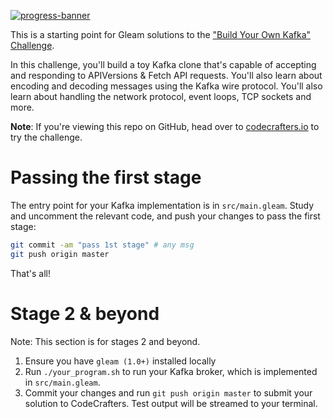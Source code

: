 [![progress-banner](https://backend.codecrafters.io/progress/kafka/f94ce8dc-fefb-4495-b16d-1d8096184e66)](https://app.codecrafters.io/users/codecrafters-bot?r=2qF)

This is a starting point for Gleam solutions to the
["Build Your Own Kafka" Challenge](https://codecrafters.io/challenges/kafka).

In this challenge, you'll build a toy Kafka clone that's capable of accepting
and responding to APIVersions & Fetch API requests. You'll also learn about
encoding and decoding messages using the Kafka wire protocol. You'll also learn
about handling the network protocol, event loops, TCP sockets and more.

**Note**: If you're viewing this repo on GitHub, head over to
[codecrafters.io](https://codecrafters.io) to try the challenge.

# Passing the first stage

The entry point for your Kafka implementation is in `src/main.gleam`. Study and
uncomment the relevant code, and push your changes to pass the first stage:

```sh
git commit -am "pass 1st stage" # any msg
git push origin master
```

That's all!

# Stage 2 & beyond

Note: This section is for stages 2 and beyond.

1. Ensure you have `gleam (1.0+)` installed locally
1. Run `./your_program.sh` to run your Kafka broker, which is implemented in
   `src/main.gleam`.
1. Commit your changes and run `git push origin master` to submit your solution
   to CodeCrafters. Test output will be streamed to your terminal.
